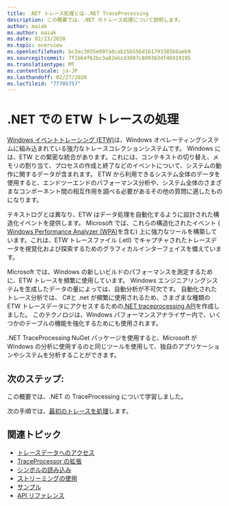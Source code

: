 ```yaml
---
title: .NET トレース処理とは-.NET TraceProcessing
description: この概要では、.NET のトレース処理について説明します。
author: maiak
ms.author: maiak
ms.date: 02/23/2020
ms.topic: overview
ms.openlocfilehash: bc2ec3035e097a8cab15b556d1b1793385b8aeb9
ms.sourcegitcommit: 7f1b64f62bc3a82ebcd3807c809363df46919195
ms.translationtype: MT
ms.contentlocale: ja-JP
ms.lasthandoff: 02/27/2020
ms.locfileid: "77705757"
---
```

# <a name="process-etw-traces-in-net"></a>.NET での ETW トレースの処理

[Windows イベントトレーシング (ETW)](https://docs.microsoft.com/windows/win32/etw/event-tracing-portal)は、Windows オペレーティングシステムに組み込まれている強力なトレースコレクションシステムです。 Windows には、ETW との緊密な統合があります。これには、コンテキストの切り替え、メモリの割り当て、プロセスの作成と終了などのイベントについて、システムの動作に関するデータが含まれます。 ETW から利用できるシステム全体のデータを使用すると、エンドツーエンドのパフォーマンス分析や、システム全体のさまざまなコンポーネント間の相互作用を調べる必要があるその他の質問に適したものになります。

テキストログとは異なり、ETW はデータ処理を自動化するように設計された構造化イベントを提供します。 Microsoft では、これらの構造化されたイベント ( [Windows Performance Analyzer (WPA)](https://docs.microsoft.com/windows-hardware/test/wpt/windows-performance-analyzer)を含む) 上に強力なツールを構築しています。これは、ETW トレースファイル (.etl) でキャプチャされたトレースデータを視覚化および探索するためのグラフィカルインターフェイスを備えています。

Microsoft では、Windows の新しいビルドのパフォーマンスを測定するために、ETW トレースを頻繁に使用しています。 Windows エンジニアリングシステムを生成したデータの量によっては、自動分析が不可欠です。 自動化されたトレース分析では、 C#と .net が頻繁に使用されるため、さまざまな種類の ETW トレースデータにアクセスするための[.NET traceprocessing API](https://www.nuget.org/packages/Microsoft.Windows.EventTracing.Processing.All)を作成しました。 このテクノロジは、Windows パフォーマンスアナライザー内で、いくつかのテーブルの機能を強化するためにも使用されます。

.NET TraceProcessing NuGet パッケージを使用すると、Microsoft が Windows の分析に使用するのと同じツールを使用して、独自のアプリケーションやシステムを分析することができます。

## <a name="next-steps"></a>次のステップ:

この概要では、.NET の TraceProcessing について学習しました。

次の手順では、[最初のトレースを処理](quickstart.md)します。

## <a name="related-topics"></a>関連トピック

* [トレースデータへのアクセス](tutorial.md)
* [TraceProcessor の拡張](extensibility.md)
* [シンボルの読み込み](symbols.md)
* [ストリーミングの使用](streaming.md)
* [サンプル](https://github.com/microsoft/eventtracing-processing-samples)
* [API リファレンス](reference.md)
